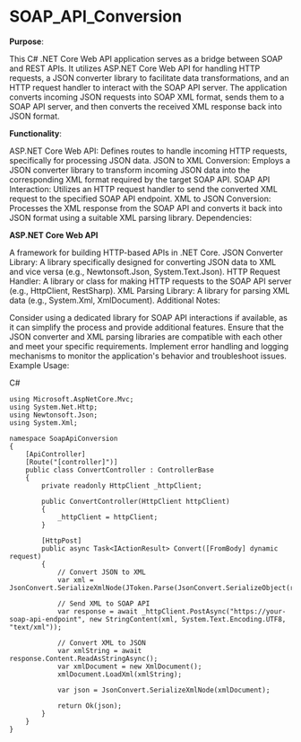 # SOAP_API_Conversion
**Purpose**:

This C# .NET Core Web API application serves as a bridge between SOAP and REST APIs. It utilizes ASP.NET Core Web API for handling HTTP requests, a JSON converter library to facilitate data transformations, and an HTTP request handler to interact with the SOAP API server. The application converts incoming JSON requests into SOAP XML format, sends them to a SOAP API server, and then converts the received XML response back into JSON format.

**Functionality**:

ASP.NET Core Web API: Defines routes to handle incoming HTTP requests, specifically for processing JSON data.
JSON to XML Conversion: Employs a JSON converter library to transform incoming JSON data into the corresponding XML format required by the target SOAP API.
SOAP API Interaction: Utilizes an HTTP request handler to send the converted XML request to the specified SOAP API endpoint.
XML to JSON Conversion: Processes the XML response from the SOAP API and converts it back into JSON format using a suitable XML parsing library.
Dependencies:

**ASP.NET Core Web API**

A framework for building HTTP-based APIs in .NET Core.
JSON Converter Library: A library specifically designed for converting JSON data to XML and vice versa (e.g., Newtonsoft.Json, System.Text.Json).
HTTP Request Handler: A library or class for making HTTP requests to the SOAP API server (e.g., HttpClient, RestSharp).
XML Parsing Library: A library for parsing XML data (e.g., System.Xml, XmlDocument).
Additional Notes:

Consider using a dedicated library for SOAP API interactions if available, as it can simplify the process and provide additional features.
Ensure that the JSON converter and XML parsing libraries are compatible with each other and meet your specific requirements.
Implement error handling and logging mechanisms to monitor the application's behavior and troubleshoot issues.
Example Usage:

C#
```
using Microsoft.AspNetCore.Mvc;
using System.Net.Http;
using Newtonsoft.Json;
using System.Xml;

namespace SoapApiConversion
{
    [ApiController]
    [Route("[controller]")]
    public class ConvertController : ControllerBase
    {
        private readonly HttpClient _httpClient;

        public ConvertController(HttpClient httpClient)
        {
            _httpClient = httpClient;
        }

        [HttpPost]
        public async Task<IActionResult> Convert([FromBody] dynamic request)
        {
            // Convert JSON to XML
            var xml = JsonConvert.SerializeXmlNode(JToken.Parse(JsonConvert.SerializeObject(request)));

            // Send XML to SOAP API
            var response = await _httpClient.PostAsync("https://your-soap-api-endpoint", new StringContent(xml, System.Text.Encoding.UTF8, "text/xml"));

            // Convert XML to JSON
            var xmlString = await response.Content.ReadAsStringAsync();
            var xmlDocument = new XmlDocument();
            xmlDocument.LoadXml(xmlString);

            var json = JsonConvert.SerializeXmlNode(xmlDocument);

            return Ok(json);
        }
    }
}
```
